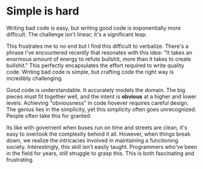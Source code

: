 # Simple is hard

Writing bad code is easy, but writing good code is exponentially more difficult. The challenge isn't linear; it's a significant leap.

This frustrates me to no end but I find this difficult to verbalize. There's a phrase I've encountered recently that resonates with this idea: "It takes an enormous amount of energy to refute bullshit, more than it takes to create bullshit." This perfectly encapsulates the effort required to write quality code. Writing bad code is simple, but crafting code the right way is incredibly challenging.

Good code is understandable. It accurately models the domain. The big pieces must fit together well, and the intent is **obvious** at a higher and lower levels. Achieving "obviousness" in code hovever requires careful design. The genius lies in the simplicity, yet this simplicity often goes unrecognized. People often take this for granted. 

Its like with governent when buses run on time and streets are clean, it's easy to overlook the complexity behind it all. However, when things break down, we realize the intricacies involved in maintaining a functioning society. Interestingly, this skill isn't easily taught. Programmers who've been in the field for years, still struggle to grasp this. This is both fascinating and frustrating.

